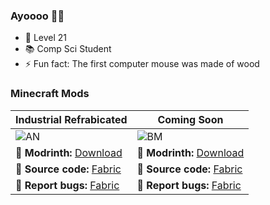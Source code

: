   ### **Ayoooo** 👋🏽

  - 🌱 Level 21
  - 📚 Comp Sci Student
  - ⚡ Fun fact: The first computer mouse was made of wood
 
  ### Minecraft Mods

| Industrial Refrabicated | Coming Soon |
|--------------------|------------|
|![AN](https://dks.pt/wp-content/uploads/2015/07/coming-soon.jpg)|![BM](https://dks.pt/wp-content/uploads/2015/07/coming-soon.jpg)|
| **💾 Modrinth:** [Download]() | **💾 Modrinth:** [Download]() |
| **📘 Source code:** [Fabric](https://github.com/Korinku/Backpacked-Refabricated) | **📘 Source code:** [Fabric](https://github.com/Korinku/Industrial-Refabricated) |
| **🐛 Report bugs:** [Fabric](https://github.com/Korinku/Backpacked-Refabricated/issues/new)| **🐛 Report bugs:** [Fabric](https://github.com/Korinku/Industrial-Refabricated/issues/new) |


